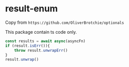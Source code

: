 # result-enum

Copy from `https://github.com/OliverBrotchie/optionals`

This package contain ts code only.

```ts
const results = await async(asyncFn)
if (result.isErr()){
	throw result.unwrapErr()
}
result.unwrap()
```